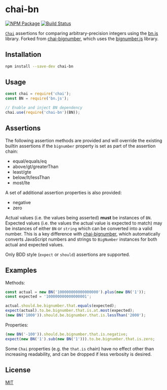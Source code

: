 # chai-bn

[![NPM Package](https://img.shields.io/npm/v/chai-bn.svg?style=flat-square)](https://www.npmjs.org/package/chai-bn)
[![Build Status](https://travis-ci.com/ZeppelinSolutions/chai-bn.svg?branch=master)](https://travis-ci.com/ZeppelinSolutions/chai-bn)

[`Chai`](https://www.chaijs.com/) assertions for comparing arbitrary-precision integers using the [bn.js](https://github.com/indutny/bn.js) library. Forked from [chai-bignumber](https://github.com/asmarques/chai-bignumber), which uses the [bignumber.js](https://github.com/MikeMcl/bignumber.js) library.

## Installation

```bash
npm install --save-dev chai-bn
```

## Usage

```javascript
const chai = require('chai');
const BN = require('bn.js');

// Enable and inject BN dependency
chai.use(require('chai-bn')(BN));
```

## Assertions

The following assertion methods are provided and will override the existing builtin assertions if the `bignumber` property is set as part of the assertion chain:
- equal/equals/eq
- above/gt/greaterThan
- least/gte
- below/lt/lessThan
- most/lte

A set of additional assertion properties is also provided:
- negative
- zero

Actual values (i.e. the values being asserted) **must** be instances of `BN`. Expected values (i.e. the values the actual value is expected to match) may be instances of either `BN` or `string` which can be converted into a valid number. This is a key difference with [chai-bignumber](https://github.com/asmarques/chai-bignumber), which automatically converts JavaScript numbers and strings to `BigNumber` instances for both actual and expected values.

Only BDD style (`expect` or `should`) assertions are supported.

## Examples

Methods:

```javascript
const actual = new BN('100000000000000000').plus(new BN('1'));
const expected = '100000000000000001';

actual.should.be.bignumber.that.equals(expected);
expect(actual).to.be.bignumber.that.is.at.most(expected);
(new BN('1000')).should.be.bignumber.that.is.lessThan('2000');
```

Properties:

```javascript
(new BN('-100')).should.be.bignumber.that.is.negative;
expect(new BN('1').sub(new BN('1'))).to.be.bignumber.that.is.zero;
```

Some `Chai` properties (e.g. the `that.is` chain) have no effect other than increasing readability, and can be dropped if less verbosity is desired.

## License

[MIT](LICENSE)
